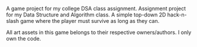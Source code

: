 A game project for my college DSA class assignment. Assignment project for my Data Structure and Algorithm class. A simple top-down 2D hack-n-slash game where the player must survive as long as they can. 

All art assets in this game belongs to their respective owners/authors. I only own the code.
